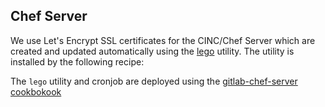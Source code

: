 ## Chef Server
We use Let's Encrypt SSL certificates for the CINC/Chef Server which are created and updated automatically using the [lego](https://github.com/go-acme/lego) utility. The utility is installed by the following recipe:

The `lego` utility and cronjob are deployed using the [gitlab-chef-server cookbokook](https://gitlab.com/gitlab-cookbooks/gitlab-chef-server/-/blob/master/recipes/default.rb)
